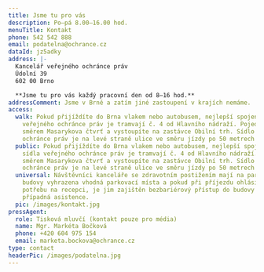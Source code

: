 ```yaml
---
title: Jsme tu pro vás
description: Po–pá 8.00–16.00 hod.
menuTitle: Kontakt
phone: 542 542 888
email: podatelna@ochrance.cz
dataId: jz5adky
address: |-
  Kancelář veřejného ochránce práv
  Údolní 39
  602 00 Brno

  **Jsme tu pro vás každý pracovní den od 8–16 hod.**
addressComment: Jsme v Brně a zatím jiné zastoupení v krajích nemáme.
access:
  walk: Pokud přijíždíte do Brna vlakem nebo autobusem, nejlepší spojení do sídla
    veřejného ochránce práv je tramvají č. 4 od Hlavního nádraží. Pojedete
    směrem Masarykova čtvrť a vystoupíte na zastávce Obilní trh. Sídlo veřejného
    ochránce práv je na levé straně ulice ve směru jízdy po 50 metrech chůze.
  public: Pokud přijíždíte do Brna vlakem nebo autobusem, nejlepší spojení do
    sídla veřejného ochránce práv je tramvají č. 4 od Hlavního nádraží. Pojedete
    směrem Masarykova čtvrť a vystoupíte na zastávce Obilní trh. Sídlo veřejného
    ochránce práv je na levé straně ulice ve směru jízdy po 50 metrech chůze.
  universal: Návštěvníci kanceláře se zdravotním postižením mají na parkovišti u
    budovy vyhrazena vhodná parkovací místa a pokud při příjezdu ohlásí tuto
    potřebu na recepci, je jim zajištěn bezbariérový přístup do budovy a
    případná asistence.
  pic: /images/kontakt.jpg
pressAgent:
  role: Tisková mluvčí (kontakt pouze pro média)
  name: Mgr. Markéta Bočková
  phone: +420 604 975 154
  email: marketa.bockova@ochrance.cz
type: contact
headerPic: /images/podatelna.jpg
---
```

